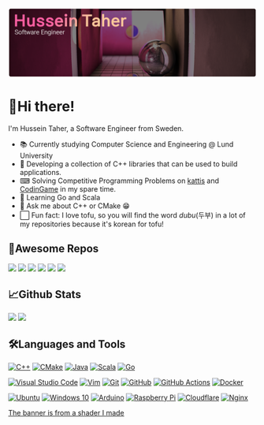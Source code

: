 [![Hussein Taher | Software Engineer](assets/banner.png "Hussein Taher | Software Engineer")][home]

# 👋Hi there!

I'm Hussein Taher, a Software Engineer from Sweden.
- 📚 Currently studying Computer Science and Engineering @ Lund University
- 🔭 Developing a collection of C++ libraries that can be used to build applications.
- ⌨ Solving Competitive Programming Problems on [kattis](https://open.kattis.com/users/dubulicious) and [CodinGame](https://www.codingame.com/profile/0e1c279e8dd942c30a8bfc4db6814ae74978921) in my spare time.
- 🌱 Learning Go and Scala
- 💬 Ask me about C++ or CMake 😁
- ⬜ Fun fact: I love tofu, so you will find the word _dubu_(두부) in a lot of my repositories because it's korean for tofu!

## 🌟Awesome Repos

[![][dubu-pack-card]][dubu-pack-link]
[![][dubu-serialize-card]][dubu-serialize-link]
[![][cmake-project-template-card]][cmake-project-template-link]
[![][hustle-card]][hustle-link]
[![][dubu-opengl-app-card]][dubu-opengl-app-link]
[![][dubu-rect-pack-card]][dubu-rect-pack-link]

## 📈Github Stats
[![][github-stats]][home]
[![][top-langs]][home]

## 🛠Languages and Tools
[![C++](https://img.shields.io/badge/c++-%2300599C.svg?style=for-the-badge&logo=c%2B%2B&logoColor=white)][home]
[![CMake](https://img.shields.io/badge/CMake-%23008FBA.svg?style=for-the-badge&logo=cmake&logoColor=white)][home]
[![Java](https://img.shields.io/badge/java-%23ED8B00.svg?style=for-the-badge&logo=java&logoColor=white)][home]
[![Scala](https://img.shields.io/badge/scala-%23DC322F.svg?style=for-the-badge&logo=scala&logoColor=white)][home]
[![Go](https://img.shields.io/badge/go-%2300ADD8.svg?style=for-the-badge&logo=go&logoColor=white)][home]

[![Visual Studio Code](https://img.shields.io/badge/VisualStudioCode-0078d7.svg?style=for-the-badge&logo=visual-studio-code&logoColor=white)][home]
[![Vim](https://img.shields.io/badge/VIM-%2311ABFF.svg?style=for-the-badge&logo=vim&logoColor=white)][home]
[![Git](https://img.shields.io/badge/git-%23F05033.svg?style=for-the-badge&logo=git&logoColor=white)][home]
[![GitHub](https://img.shields.io/badge/github-%23121011.svg?style=for-the-badge&logo=github&logoColor=white)][home]
[![GitHub Actions](https://img.shields.io/badge/githubactions-%232671E5.svg?style=for-the-badge&logo=githubactions&logoColor=white)][home]
[![Docker](https://img.shields.io/badge/docker-%230db7ed.svg?style=for-the-badge&logo=docker&logoColor=white)][home]

[![Ubuntu](https://img.shields.io/badge/Ubuntu-E95420?style=for-the-badge&logo=ubuntu&logoColor=white)][home]
[![Windows 10](https://img.shields.io/badge/Windows-0078D6?style=for-the-badge&logo=windows&logoColor=white)][home]
[![Arduino](https://img.shields.io/badge/-Arduino-00979D?style=for-the-badge&logo=Arduino&logoColor=white)][home]
[![Raspberry Pi](https://img.shields.io/badge/-RaspberryPi-C51A4A?style=for-the-badge&logo=Raspberry-Pi)][home]
[![Cloudflare](https://img.shields.io/badge/Cloudflare-F38020?style=for-the-badge&logo=Cloudflare&logoColor=white)][home]
[![Nginx](https://img.shields.io/badge/nginx-%23009639.svg?style=for-the-badge&logo=nginx&logoColor=white)][home]

[The banner is from a shader I made](https://www.shadertoy.com/view/wt23R3)


[dubu-pack-card]: https://github-readme-stats.vercel.app/api/pin/?username=husenap&repo=dubu-pack&hide_border=true&border_radius=5&bg_color=20,993961,97785d&title_color=ff9cc5&text_color=ffdfc4&icon_color=E6E6E6
[dubu-pack-link]: https://github.com/Husenap/dubu-pack
[dubu-serialize-card]: https://github-readme-stats.vercel.app/api/pin/?username=husenap&repo=dubu-serialize&hide_border=true&border_radius=5&bg_color=20,993961,97785d&title_color=ff9cc5&text_color=ffdfc4&icon_color=E6E6E6
[dubu-serialize-link]: https://github.com/Husenap/dubu-serialize
[cmake-project-template-card]: https://github-readme-stats.vercel.app/api/pin/?username=husenap&repo=cmake-project-template&hide_border=true&border_radius=5&bg_color=20,993961,97785d&title_color=ff9cc5&text_color=ffdfc4&icon_color=E6E6E6
[cmake-project-template-link]: https://github.com/Husenap/cmake-project-template
[hustle-card]: https://github-readme-stats.vercel.app/api/pin/?username=husenap&repo=hustle&hide_border=true&border_radius=5&bg_color=20,993961,97785d&title_color=ff9cc5&text_color=ffdfc4&icon_color=E6E6E6
[hustle-link]: https://github.com/Husenap/hustle
[dubu-opengl-app-card]: https://github-readme-stats.vercel.app/api/pin/?username=husenap&repo=dubu-opengl-app&hide_border=true&border_radius=5&bg_color=20,993961,97785d&title_color=ff9cc5&text_color=ffdfc4&icon_color=E6E6E6
[dubu-opengl-app-link]: https://github.com/Husenap/dubu-opengl-app
[dubu-rect-pack-card]: https://github-readme-stats.vercel.app/api/pin/?username=husenap&repo=dubu-rect-pack&hide_border=true&border_radius=5&bg_color=20,993961,97785d&title_color=ff9cc5&text_color=ffdfc4&icon_color=E6E6E6
[dubu-rect-pack-link]: https://github.com/Husenap/dubu-rect-pack

[github-stats]: https://github-readme-stats.vercel.app/api?username=husenap&show_icons=true&line_height=27&count_private=true&include_all_commits=true&hide_border=true&border_radius=5&bg_color=20,993961,97785d&title_color=ff9cc5&text_color=ffdfc4&icon_color=E6E6E6
[top-langs]: https://github-readme-stats.vercel.app/api/top-langs/?username=husenap&langs_count=3&hide=html,glsl,cmake,c&hide_border=true&border_radius=5&bg_color=20,993961,97785d&title_color=ff9cc5&text_color=ffdfc4&icon_color=E6E6E6

[home]: #

